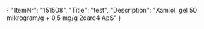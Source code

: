 {
  "ItemNr": "151508",
  "Title": "test",
  "Description": "Xamiol, gel 50 mikrogram/g + 0,5 mg/g 2care4 ApS"
}